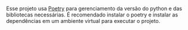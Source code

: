Esse projeto usa [Poetry](https://python-poetry.org/) para gerenciamento da versão do python e das bibliotecas necessárias. É recomendado instalar o poetry e instalar as dependências em um ambiente virtual para executar o projeto.